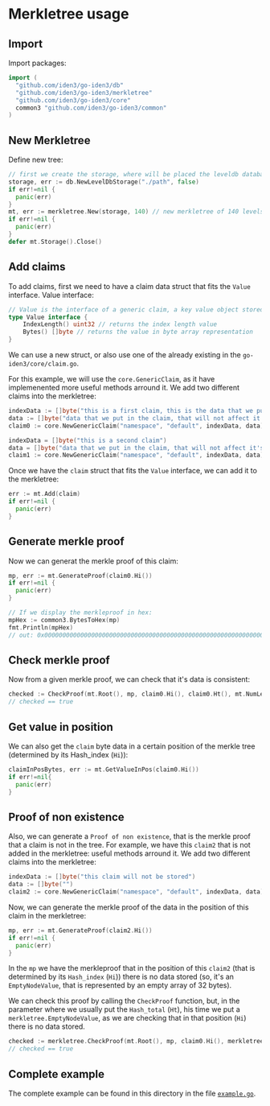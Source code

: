 # Merkletree usage


## Import
Import packages:
```go
import (
  "github.com/iden3/go-iden3/db"
  "github.com/iden3/go-iden3/merkletree"
  "github.com/iden3/go-iden3/core"
  common3 "github.com/iden3/go-iden3/common"
)
```

## New Merkletree
Define new tree:
```go
// first we create the storage, where will be placed the leveldb database
storage, err := db.NewLevelDbStorage("./path", false)
if err!=nil {
  panic(err)
}
mt, err := merkletree.New(storage, 140) // new merkletree of 140 levels of depth using the defined storage
if err!=nil {
  panic(err)
}
defer mt.Storage().Close()
```

## Add claims
To add claims, first we need to have a claim data struct that fits the `Value` interface.
Value interface:
```go
// Value is the interface of a generic claim, a key value object stored in the leveldb
type Value interface {
	IndexLength() uint32 // returns the index length value
	Bytes() []byte // returns the value in byte array representation
}
```

We can use a new struct, or also use one of the already existing in the `go-iden3/core/claim.go`.

For this example, we will use the `core.GenericClaim`, as it have implemenented more useful methods arround it. We add two different claims into the merkletree:
```go
indexData := []byte("this is a first claim, this is the data that we put in the claim, that will affect it's position in the merkletree")
data := []byte("data that we put in the claim, that will not affect it's position in the merkletree")
claim0 := core.NewGenericClaim("namespace", "default", indexData, data)

indexData = []byte("this is a second claim")
data = []byte("data that we put in the claim, that will not affect it's position in the merkletree")
claim1 := core.NewGenericClaim("namespace", "default", indexData, data)
```
Once we have the `claim` struct that fits the `Value` interface, we can add it to the merkletree:
```go
err := mt.Add(claim)
if err!=nil {
  panic(err)
}
```

## Generate merkle proof
Now we can generat the merkle proof of this claim:
```go
mp, err := mt.GenerateProof(claim0.Hi())
if err!=nil {
  panic(err)
}

// If we display the merkleproof in hex:
mpHex := common3.BytesToHex(mp)
fmt.Println(mpHex)
// out: 0x00000000000000000000000000000000000000000000000000000000000000023035e951da1f81bea095e46ba26d9a4c29ed69aeb6678cc47247219d1c089250
```

## Check merkle proof
Now from a given merkle proof, we can check that it's data is consistent:
```go
checked := CheckProof(mt.Root(), mp, claim0.Hi(), claim0.Ht(), mt.NumLevels())
// checked == true
```

## Get value in position
We can also get the `claim` byte data in a certain position of the merkle tree (determined by its Hash_index (`Hi`)):
```go
claimInPosBytes, err := mt.GetValueInPos(claim0.Hi())
if err!=nil{
  panic(err)
}
```

## Proof of non existence
Also, we can generate a `Proof of non existence`, that is the merkle proof that a claim is not in the tree.
For example, we have this `claim2` that is not added in the merkletree:
useful methods arround it. We add two different claims into the merkletree:
```go
indexData := []byte("this claim will not be stored")
data := []byte("")
claim2 := core.NewGenericClaim("namespace", "default", indexData, data)
```
Now, we can generate the merkle proof of the data in the position of this claim in the merkletree:
```go
mp, err := mt.GenerateProof(claim2.Hi())
if err!=nil {
  panic(err)
}
```
In the `mp` we have the merkleproof that in the position of this `claim2` (that is determined by its `Hash_index` (`Hi`)) there is no data stored (so, it's an `EmptyNodeValue`, that is represented by an empty array of 32 bytes).

We can check this proof by calling the `CheckProof` function, but, in the parameter where we usually put the `Hash_total` (`Ht`), his time we put a `merkletree.EmptyNodeValue`, as we are checking that in that position (`Hi`) there is no data stored.
```go
checked := merkletree.CheckProof(mt.Root(), mp, claim0.Hi(), merkletree.EmptyNodeValue, mt.NumLevels())
// checked == true
```

## Complete example
The complete example can be found in this directory in the file [`example.go`]( https://github.com/iden3/go-iden3/blob/master/merkletreeDoc/example.go).
